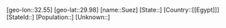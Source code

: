 ﻿---
location: [29.98,32.55]
type: City
tags:
- geo/City


SpocWebEntityId: 34651
isDeleted: false
confidential: public

---
[geo-lon::32.55]
[geo-lat::29.98]
[name::Suez]
[State::]
[Country::[[Egypt]]]
[StateId::]
[Population::]
[Unknown::]


